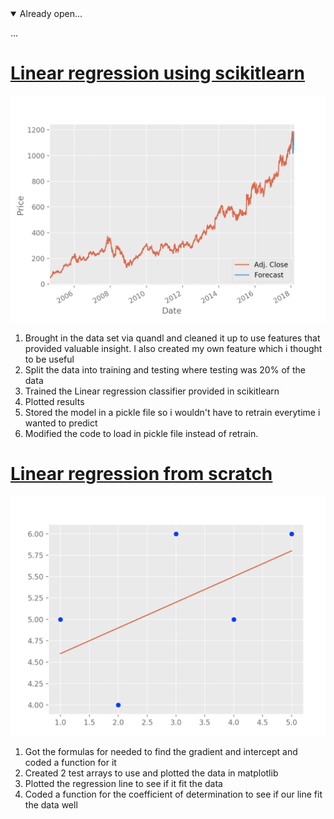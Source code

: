 <details open>
<summary>Already open...</summary>

<p>...</p>
</details>  


[Linear regression using scikitlearn](/regression)
=================

![](regression/pic.png)

1) Brought in the data set via quandl and cleaned it up to use features that provided valuable insight. I also created my own feature which i thought to be useful
2) Split the data into training and testing where testing was 20% of the data
3) Trained the Linear regression classifier provided in scikitlearn
4) Plotted results
5) Stored the model in a pickle file so i wouldn't have to retrain everytime i wanted to predict
6) Modified the code to load in pickle file instead of retrain.

[Linear regression from scratch](/regression_from_scratch)
=================

![](regression_from_scratch/pic.png)

1) Got the formulas for needed to find the gradient and intercept and coded a function for it
2) Created 2 test arrays to use and plotted the data in matplotlib
3) Plotted the regression line to see if it fit the data
4) Coded a function for the coefficient of determination to see if our line fit the data well
